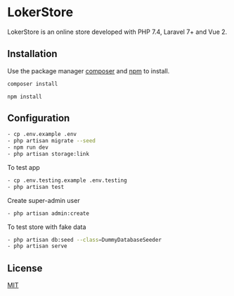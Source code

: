 # LokerStore

LokerStore is an online store developed with PHP 7.4, Laravel 7+ and Vue 2.

## Installation

Use the package manager [composer](https://getcomposer.org/download/) and [npm](https://nodejs.org/es/) to install.

```bash
composer install
```
```node
npm install
```

## Configuration

```bash
- cp .env.example .env
- php artisan migrate --seed
- npm run dev
- php artisan storage:link
```
 To test app
```bash
- cp .env.testing.example .env.testing
- php artisan test
```
 Create super-admin user
```bash
- php artisan admin:create
```
 To test store with fake data
```bash
- php artisan db:seed --class=DummyDatabaseSeeder
- php artisan serve
```

## License
[MIT](https://choosealicense.com/licenses/mit/)
